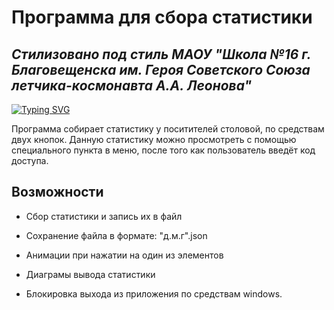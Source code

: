 # Программа для сбора статистики
## _Стилизовано под стиль МАОУ "Школа №16 г. Благовещенска им. Героя Советского Союза летчика-космонавта А.А. Леонова"_

[![Typing SVG](https://readme-typing-svg.herokuapp.com?color=%2336BCF7&lines=Автор:+Владимир+Мирошниченко)](https://git.io/typing-svg)

Программа собирает статистику у поситителей столовой, по средствам двух кнопок. Данную статистику можно
просмотреть с помощью специального пункта в меню, после того как пользователь введёт код доступа.

## Возможности

- Сбор статистики и запись их в файл
- Сохранение файла в формате: "д.м.г".json
- Анимации при нажатии на один из элементов
- Диаграмы вывода статистики
- Блокировка выхода из приложения по средствам windows.

   [dill]: <https://github.com/joemccann/dillinger>
   [git-repo-url]: <https://github.com/joemccann/dillinger.git>
   [john gruber]: <http://daringfireball.net>
   [df1]: <http://daringfireball.net/projects/markdown/>
   [markdown-it]: <https://github.com/markdown-it/markdown-it>
   [Ace Editor]: <http://ace.ajax.org>
   [node.js]: <http://nodejs.org>
   [Twitter Bootstrap]: <http://twitter.github.com/bootstrap/>
   [jQuery]: <http://jquery.com>
   [@tjholowaychuk]: <http://twitter.com/tjholowaychuk>
   [express]: <http://expressjs.com>
   [AngularJS]: <http://angularjs.org>
   [Gulp]: <http://gulpjs.com>

   [PlDb]: <https://github.com/joemccann/dillinger/tree/master/plugins/dropbox/README.md>
   [PlGh]: <https://github.com/joemccann/dillinger/tree/master/plugins/github/README.md>
   [PlGd]: <https://github.com/joemccann/dillinger/tree/master/plugins/googledrive/README.md>
   [PlOd]: <https://github.com/joemccann/dillinger/tree/master/plugins/onedrive/README.md>
   [PlMe]: <https://github.com/joemccann/dillinger/tree/master/plugins/medium/README.md>
   [PlGa]: <https://github.com/RahulHP/dillinger/blob/master/plugins/googleanalytics/README.md>
